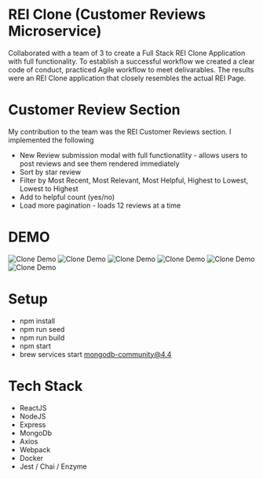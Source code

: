# REI Clone (Customer Reviews Microservice)

Collaborated with a team of 3 to create a Full Stack REI Clone Application with full functionality.  To establish a successful workflow we created a clear code of conduct, practiced Agile workflow to meet delivarables.  The results were an REI Clone application that closely resembles the actual REI Page.

# Customer Review Section

My contribution to the team was the REI Customer Reviews section.  I implemented the following

* New Review submission modal with full functionatlity - allows users to post reviews and see them rendered immediately
* Sort by star review
* Filter by Most Recent, Most Relevant, Most Helpful, Highest to Lowest, Lowest to Highest
* Add to helpful count (yes/no)
* Load more pagination - loads 12 reviews at a time

# DEMO

![Clone Demo](https://rei-bucket-fec.s3-us-west-1.amazonaws.com/rei-1.gif)
![Clone Demo](https://rei-bucket-fec.s3-us-west-1.amazonaws.com/rei-2.gif)
![Clone Demo](https://rei-bucket-fec.s3-us-west-1.amazonaws.com/rei-3.gif)
![Clone Demo](https://rei-bucket-fec.s3-us-west-1.amazonaws.com/rei-4.gif)
![Clone Demo](https://rei-bucket-fec.s3-us-west-1.amazonaws.com/rei-5.gif)
![Clone Demo](https://rei-bucket-fec.s3-us-west-1.amazonaws.com/rei-6.gif)

# Setup

* npm install
* npm run seed
* npm run build
* npm start
* brew services start mongodb-community@4.4

# Tech Stack

* ReactJS
* NodeJS
* Express
* MongoDb
* Axios
* Webpack
* Docker
* Jest / Chai / Enzyme
